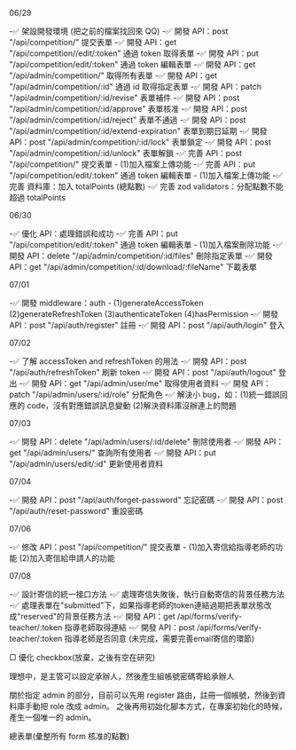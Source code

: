 06/29

-✅ 架設開發環境 (把之前的檔案找回來 QQ)
-✅ 開發 API：post "/api/competition/" 提交表單
-✅ 開發 API：get "/api/competition//edit/:token" 通過 token 取得表單
-✅ 開發 API：put "/api/competition/edit/:token" 通過 token 編輯表單
-✅ 開發 API：get "/api/admin/competition/" 取得所有表單
-✅ 開發 API：get "/api/admin/competition/:id" 通過 id 取得指定表單
-✅ 開發 API：patch "/api/admin/competition/:id/revise" 表單補件
-✅ 開發 API：post "/api/admin/competition/:id/approve" 表單核准
-✅ 開發 API：post "/api/admin/competition/:id/reject" 表單不通過
-✅ 開發 API：post "/api/admin/competition/:id/extend-expiration" 表單到期日延期
-✅ 開發 API：post "/api/admin/competition/:id/lock" 表單鎖定
-✅ 開發 API：post "/api/admin/competition/:id/unlock" 表單解鎖
-✅ 完善 API：post "/api/competition/" 提交表單 - (1)加入檔案上傳功能
-✅ 完善 API：put "/api/competition/edit/:token" 通過 token 編輯表單 - (1)加入檔案上傳功能
-✅ 完善 資料庫：加入 totalPoints (總點數)
-✅ 完善 zod validators：分配點數不能超過 totalPoints

06/30

-✅ 優化 API：處理錯誤和成功
-✅ 完善 API：put "/api/competition/edit/:token" 通過 token 編輯表單 - (1)加入檔案刪除功能
-✅ 開發 API：delete "/api/admin/competition/:id/files" 刪除指定表單
-✅ 開發 API：get "/api/admin/competition/:id/download/:fileName" 下載表單

07/01

-✅ 開發 middleware：auth - (1)generateAccessToken (2)generateRefreshToken (3)authenticateToken (4)hasPermission
-✅ 開發 API：post "/api/auth/register" 註冊
-✅ 開發 API：post "/api/auth/login" 登入

07/02

-✅ 了解 accessToken and refreshToken 的用法
-✅ 開發 API：post "/api/auth/refreshToken" 刷新 token
-✅ 開發 API：post "/api/auth/logout" 登出
-✅ 開發 API：get "/api/admin/user/me" 取得使用者資料
-✅ 開發 API：patch "/api/admin/users/:id/role" 分配角色
-✅ 解決小 bug，如：(1)統一錯誤回應的 code，沒有對應錯誤訊息變動 (2)解決資料庫沒辦連上的問題

07/03

-✅ 開發 API：delete "/api/admin/users/:id/delete" 刪除使用者
-✅ 開發 API：get "/api/admin/users/" 查詢所有使用者
-✅ 開發 API：put "/api/admin/users/edit/:id" 更新使用者資料

07/04

-✅ 開發 API：post "/api/auth/forget-password" 忘記密碼
-✅ 開發 API：post "/api/auth/reset-password" 重設密碼

07/06

-✅ 修改 API：post "/api/competition/" 提交表單 - (1)加入寄信給指導老師的功能 (2)加入寄信給申請人的功能

07/08

-✅ 設計寄信的統一接口方法
-✅ 處理寄信失敗後，執行自動寄信的背景任務方法
-✅ 處理表單在"submitted"下，如果指導老師的token連結過期把表單狀態改成"reserved"的背景任務方法
-✅ 開發 API：get /api/forms/verify-teacher/:token 指導老師取得連結
-✅ 開發 API：post /api/forms/verify-teacher/:token 指導老師是否同意 (未完成，需要完善email寄信的環節)

▢ 優化 checkbox(放棄，之後有空在研究)

理想中，是主管可以設定承辦人，然後產生組帳號密碼寄給承辦人

關於指定 admin 的部分，目前可以先用 register 路由，註冊一個帳號，然後到資料庫手動把 role 改成 admin。
之後再用初始化腳本方式，在專案初始化的時候，產生一個唯一的 admin。

總表單(彙整所有 form 核准的點數)
